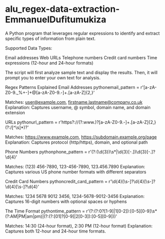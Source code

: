 # alu_regex-data-extraction-EmmanuelDufitumukiza

A Python program that leverages regular expressions to identify and extract specific types of information from plain text.

Supported Data Types:

Email addresses
Web URLs
Telephone numbers
Credit card numbers
Time expressions (12-hour and 24-hour formats)

The script will first analyze sample text and display the results.
Then, it will prompt you to enter your own text for analysis.

Regex Patterns Explained
Email Addresses
pythonemail_pattern = r'[a-zA-Z0-9._%+-]+@[a-zA-Z0-9.-]+\.[a-zA-Z]{2,}'

Matches: user@example.com, firstname.lastname@company.co.uk
Explanation: Captures username, @ symbol, domain name, and domain extension

URLs
pythonurl_pattern = r'https?://(?:www\.)?[a-zA-Z0-9.-]+\.[a-zA-Z]{2,}(?:/[^\s]*)?'

Matches: https://www.example.com, https://subdomain.example.org/page
Explanation: Captures protocol (http/https), domain, and optional path

Phone Numbers
pythonphone_pattern = r'(?:\(\d{3}\)\s*|\d{3}[-.])\d{3}[-.]?\d{4}'

Matches: (123) 456-7890, 123-456-7890, 123.456.7890
Explanation: Captures various US phone number formats with different separators

Credit Card Numbers
pythoncredit_card_pattern = r'\d{4}[\s-]?\d{4}[\s-]?\d{4}[\s-]?\d{4}'

Matches: 1234 5678 9012 3456, 1234-5678-9012-3456
Explanation: Captures 16-digit numbers with optional spaces or hyphens

The Time Format
pythontime_pattern = r'(?:(?:0?[1-9]|1[0-2]):[0-5][0-9]\s*(?:AM|PM|am|pm)|(?:(?:[01]?[0-9]|2[0-3]):[0-5][0-9]))'

Matches: 14:30 (24-hour format), 2:30 PM (12-hour format)
Explanation: Captures both 12-hour and 24-hour time formats.
